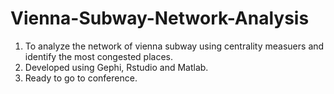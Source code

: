 # Vienna-Subway-Network-Analysis

1) To analyze the network of vienna subway using centrality measuers and identify the most congested places.
2) Developed using Gephi, Rstudio and Matlab.
3) Ready to go to conference.
